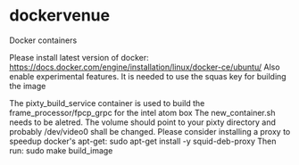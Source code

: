 # dockervenue
Docker containers

Please install latest version of docker:
https://docs.docker.com/engine/installation/linux/docker-ce/ubuntu/
Also enable experimental features. It is needed to use the squas key for building the image

The pixty_build_service container is used to build the frame_processor/fpcp_grpc for the intel atom box
The new_container.sh needs to be aletred. 
The volume should point to your pixty directory and probably /dev/video0 shall be changed.
Please consider installing a proxy to speedup docker's apt-get: sudo apt-get install -y squid-deb-proxy
Then run: sudo make build_image
